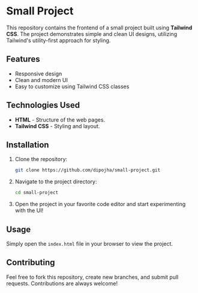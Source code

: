 # Small Project

This repository contains the frontend of a small project built using **Tailwind CSS**. The project demonstrates simple and clean UI designs, utilizing Tailwind's utility-first approach for styling.

## Features
- Responsive design
- Clean and modern UI
- Easy to customize using Tailwind CSS classes

## Technologies Used
- **HTML** - Structure of the web pages.
- **Tailwind CSS** - Styling and layout.

## Installation
1. Clone the repository:
   ```bash
   git clone https://github.com/dipojha/small-project.git
   ```
2. Navigate to the project directory:
   ```bash
   cd small-project
   ```
3. Open the project in your favorite code editor and start experimenting with the UI!

## Usage
Simply open the `index.html` file in your browser to view the project.

## Contributing
Feel free to fork this repository, create new branches, and submit pull requests. Contributions are always welcome!
